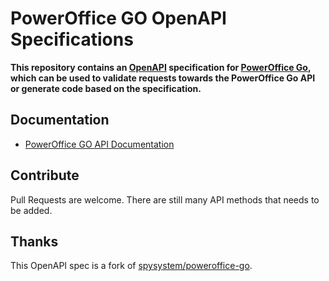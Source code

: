 # PowerOffice GO OpenAPI Specifications

**This repository contains an [OpenAPI][openapi] specification for [PowerOffice Go][poweroffice-go], which can be used to validate requests towards the PowerOffice Go API or generate code based on the specification.**

## Documentation

- [PowerOffice GO API Documentation][poweroffice-go-api]

## Contribute

Pull Requests are welcome. There are still many API methods that needs to be added.

## Thanks

This OpenAPI spec is a fork of [spysystem/poweroffice-go][spysystem].

[spysystem]: https://github.com/spysystem/poweroffice-go
[openapi]: https://swagger.io/specification/
[poweroffice-go]: https://poweroffice.no/
[poweroffice-go-api]: https://api.poweroffice.net/Web/docs/index.html
